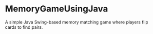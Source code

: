 # MemoryGameUsingJava
A simple Java Swing-based memory matching game where players flip cards to find pairs.
